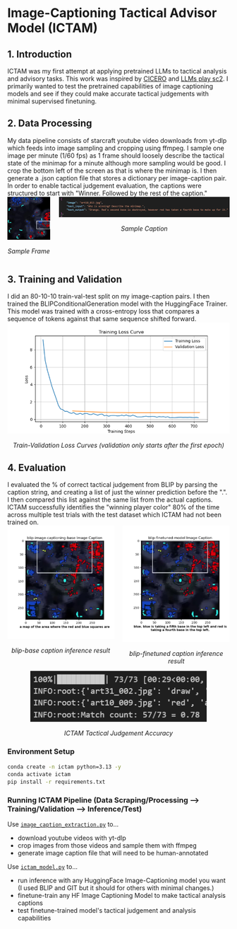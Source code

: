 # Image-Captioning Tactical Advisor Model (ICTAM)

<h2>1. Introduction</h2>
  ICTAM was my first attempt at applying pretrained LLMs to tactical analysis and advisory tasks. This work was inspired by <a href="https://www.science.org/doi/10.1126/science.ade9097">CICERO</a> and <a href="https://arxiv.org/abs/2312.11865">LLMs play sc2</a>. I primarily wanted to test the pretrained capabilities of image captioning models and see if they could make accurate tactical judgements with minimal supervised finetuning.

<h2>2. Data Processing</h2>
  My data pipeline consists of starcraft youtube video downloads from yt-dlp which feeds into image sampling and cropping using ffmpeg. I sample one image per minute (1/60 fps) as 1 frame should loosely describe the tactical state of the minimap for a minute although more sampling would be good. I crop the bottom left of the screen as that is where the minimap is. I then generate a .json caption file that stores a dictionary per image-caption pair. In order to enable tactical judgement evaluation, the captions were structured to start with "Winner. Followed by the rest of the caption."

  <div style="display: flex; justify-content: center; gap: 20px;">
    <div style="text-align: center;">
      <img src="art11_016.jpg" width="200"/>
      <p><em>Sample Frame</em></p>
    </div>
    <div style="text-align: center;">
      <img src="example_caption.png" width="800"/>
      <p><em>Sample Caption</em></p>
    </div>
  </div>

<h2>3. Training and Validation</h2>
  I did an 80-10-10 train-val-test split on my image-caption pairs. I then trained the BLIPConditionalGeneration model with the HuggingFace Trainer. This model was trained with a cross-entropy loss that compares a sequence of tokens against that same sequence shifted forward.

  <div align="center">
    <img src="TrainingLossCurve.png" width="600"/>
    <p><em>Train-Validation Loss Curves (validation only starts after the first epoch)</em></p>
  </div>

  <h2>4. Evaluation</h2>
    I evaluated the % of correct tactical judgement from BLIP by parsing the caption string, and creating a list of just the winner prediction before the ".". I then compared this list against the same list from the actual captions. ICTAM successfully identifies the "winning player color" 80% of the time across multiple test trials with the test dataset which ICTAM had not been trained on.
    <div style="display: flex; justify-content: center; gap: 20px;">
      <div style="text-align: center;">
        <img src="blip-image-captioning-base_image_caption.png" width="300"/>
        <p><em>blip-base caption inference result</em></p>
      </div>
      <div style="text-align: center;">
        <img src="blip-finetuned-model_image_caption.png" width="300"/>
        <p><em>blip-finetuned caption inference result</em></p>
      </div>
    </div>
    <div style="text-align: center;">
      <img src="ictam_eval.png" width="400"/>
      <p><em>ICTAM Tactical Judgement Accuracy</em></p>
    </div>




### Environment Setup
```bash
conda create -n ictam python=3.13 -y
conda activate ictam
pip install -r requirements.txt
```
### Running ICTAM Pipeline (Data Scraping/Processing --> Training/Validation --> Inference/Test)

Use [`image_caption_extraction.py`](./image_caption_extraction.py) to... 
- download youtube videos with yt-dlp
- crop images from those videos and sample them with ffmpeg
- generate image caption file that will need to be human-annotated

Use [`ictam_model.py`](./ictam_model.py) to...
- run inference with any HuggingFace Image-Captioning model you want (I used BLIP and GIT but it should for others with minimal changes.)
- finetune-train any HF Image Captioning Model to make tactical analysis captions
- test finetune-trained model's tactical judgement and analysis capabilities



<!-- 
ICTAM was my first attempt at applying pretrained LLMs to tactical analysis and advisory tasks. This work was inspired by [CICERO](https://www.science.org/doi/10.1126/science.ade9097) and [LLMs play sc2](https://arxiv.org/abs/2312.11865). In this project I generated a 723 image + caption dataset of starcraft minimaps and expert-annotated tactical description captions. I then 80-10-10 train-val-test split the dataset, and finetune-trained BLIP, on my data. BLIP is an image captioning model trained with an image-conditioned Cross Entropy Loss. The captions intentionally start with a winner (player color) followed by a period to enable downstream evaluation of ICTAM's tactical judgement (picking the winning/favored player per image). An example caption can be seen below. ICTAM is able to identify the "winning player color" 80% of the time across multiple test trials with the test dataset (data ICTAM had never seen).

<div align="center">
  <img src="example_caption.png" width="800" />
  <p><em>Example caption — not the winner declaration followed by a period and the rest of the caption.</em></p>
</div>

<div align="center">
  <img src="TrainingLossCurve.png" width="600" />
  <p><em>Training and Validation Curves showing convergence (HuggingFace Trainer only starts validating after the first epoch)</em></p>
</div>

<div align="center">
  <img src="ictam_eval.png" width="300" />
  <p><em>ICTAM's tactical judgement testset evaluation results (for how many images does it correctly identify the winner?)</em></p>
</div>

<div style="text-align:center">
  <img src="blip-image-captioning-base_image_caption.png" width="400" style="vertical-align: top; margin-right:20px;" />
  <img src="blip-finetuned-model_image_caption.png" width="400" style="vertical-align: top; margin-right:20px;" />
  <p><em>Left/Before BLIP-base model's caption and Right/After my trained model's caption.</em></p>
</div> -->
